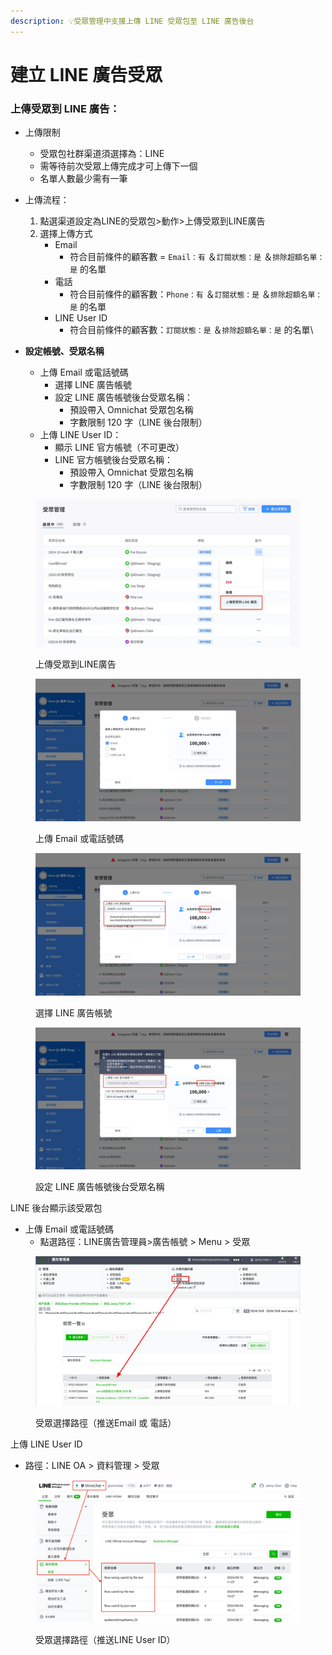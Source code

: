 ```yaml
---
description: 💡受眾管理中支援上傳 LINE 受眾包至 LINE 廣告後台
---
```


# 建立 LINE 廣告受眾

### **上傳受眾到 LINE 廣告**：

* 上傳限制
  * 受眾包社群渠道須選擇為：LINE
  * 需等待前次受眾上傳完成才可上傳下一個
  * 名單人數最少需有一筆
* 上傳流程：
  1. 點選渠道設定為LINE的受眾包>動作>上傳受眾到LINE廣告
  2. 選擇上傳方式
     * Email
       * 符合目前條件的顧客數 = `Email：有` ＆`訂閱狀態：是` ＆`排除超額名單：是` 的名單
     * 電話
       * 符合目前條件的顧客數：`Phone：有` ＆`訂閱狀態：是` ＆`排除超額名單：是` 的名單
     * LINE User ID
       * 符合目前條件的顧客數：`訂閱狀態：是` ＆`排除超額名單：是` 的名單\

* **設定帳號、受眾名稱**
  * 上傳 Email 或電話號碼
    * 選擇 LINE 廣告帳號
    * 設定 LINE 廣告帳號後台受眾名稱：
      * 預設帶入 Omnichat 受眾包名稱
      * 字數限制 120 字（LINE 後台限制）
  * 上傳 LINE User ID：
    * 顯示 LINE 官方帳號（不可更改）
    * LINE 官方帳號後台受眾名稱：
      * 預設帶入 Omnichat 受眾包名稱
      * 字數限制 120 字（LINE 後台限制）

<figure><img src="../../../.gitbook/assets/image11111.webp" alt=""><figcaption><p>上傳受眾到LINE廣告</p></figcaption></figure>

<figure><img src="../../../.gitbook/assets/image (1).webp" alt=""><figcaption><p>上傳 Email 或電話號碼</p></figcaption></figure>

<figure><img src="../../../.gitbook/assets/image (2).webp" alt=""><figcaption><p>選擇 LINE 廣告帳號</p></figcaption></figure>

<figure><img src="../../../.gitbook/assets/image (3).webp" alt=""><figcaption><p>設定 LINE 廣告帳號後台受眾名稱</p></figcaption></figure>

LINE 後台顯示該受眾包

* 上傳 Email 或電話號碼
  * 點選路徑：LINE廣告管理員>廣告帳號 > Menu > 受眾

<figure><img src="../../../.gitbook/assets/image (4).webp" alt=""><figcaption><p>受眾選擇路徑（推送Email 或 電話）</p></figcaption></figure>

上傳 LINE User ID

* 路徑：LINE OA > 資料管理 > 受眾

<figure><img src="../../../.gitbook/assets/image (5).webp" alt=""><figcaption><p>受眾選擇路徑（推送LINE User ID）</p></figcaption></figure>

